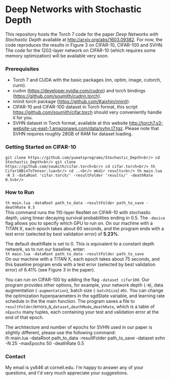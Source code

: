 Deep Networks with Stochastic Depth
====================
This repository hosts the Torch 7 code for the paper _Deep Networks with Stochastic Depth_
available at http://arxiv.org/abs/1603.09382. For now, the code reproduces the results in Figure 3 on CIFAR-10, CIFAR-100 and SVHN. The code for the 1202-layer network on CIFAR-10 (which requires some memory optimization) will be available very soon.

### Prerequisites
- Torch 7 and CUDA with the basic packages (nn, optim, image, cutorch, cunn).
- cudnn (https://developer.nvidia.com/cudnn) and torch bindings (https://github.com/soumith/cudnn.torch).
- nninit torch package (https://github.com/Kaixhin/nninit).
- CIFAR-10 and CIFAR-100 dataset in Torch format, this script https://github.com/soumith/cifar.torch should very conveniently handle it for you.
- SVHN dataset in Torch format, available at this website http://torch7.s3-website-us-east-1.amazonaws.com/data/svhn.t7.tgz. Please note that SVHN requires roughly 28GB of RAM for dataset loading.

### Getting Started on CIFAR-10
`
git clone https://github.com/yueatsprograms/Stochastic_Depth<br/>
cd Stochastic_Depth<br/>
git clone https://github.com/soumith/cifar.torch<br/>
cd cifar.torch<br/>
th Cifar10BinToTensor.lua<br/>
cd ..<br/>
mkdir results<br/>
th main.lua -N 3 -dataRoot 'cifar.torch/' -resultFolder 'results/' -deathRate 0.5<br/>
`

### How to Run
`th main.lua -dataRoot path_to_data -resultFolder path_to_save -deathRate 0.5`<br/>
This command runs the 110-layer ResNet on CIFAR-10 with stochastic depth, using linear decaying survival probabilities ending in 0.5. The `-device` flag allows you to specify which GPU to run on. On our machine with a TITAN X, each epoch takes about 60 seconds, and the program ends with a test error (selected by best validation error) of __5.23%__.

The default deathRate is set to 0. This is equivalent to a constant depth network, so to run our baseline, enter: <br/>
`th main.lua -dataRoot path_to_data -resultFolder path_to_save` <br/>
On our machine with a TITAN X, each epoch takes about 75 seconds, and this baseline program ends with a test error (selected by best validation error) of 6.41% (see Figure 3 in the paper).

You can run on CIFAR-100 by adding the flag `-dataset cifar100`. Our program provides other options, for example, your network depth (`-N`), data augmentation (`-augmentation`), batch size (`-batchSize`) etc. You can change the optimization hyperparameters in the sgdState variable, and learning rate schedule in the the main function. The program saves a file to `resultFolder`/errors\_`N`\_`dataset`\_`deathMode`\_`deathRate`, which is a table of `nEpochs` many tuples, each containing your test and validation error at the end of that epoch.

The architecture and number of epochs for SVHN used in our paper is slightly different, please use the following command:<br/>
th main.lua -dataRoot path_to_data -resultFolder path_to_save -dataset svhn -N 25 -maxEpochs 50 -deathRate 0.5

### Contact
My email is ys646 at cornell.edu. I'm happy to answer any of your questions, and I'd very much appreciate your suggestions. 
